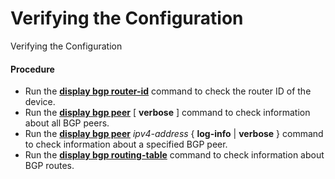 Verifying the Configuration
===========================

Verifying the Configuration

#### Procedure

* Run the [**display bgp router-id**](cmdqueryname=display+bgp+router-id) command to check the router ID of the device.
* Run the [**display bgp peer**](cmdqueryname=display+bgp+peer) [ **verbose** ] command to check information about all BGP peers.
* Run the [**display bgp peer**](cmdqueryname=display+bgp+peer) *ipv4-address* { **log-info** | **verbose** } command to check information about a specified BGP peer.
* Run the [**display bgp routing-table**](cmdqueryname=display+bgp+routing-table) command to check information about BGP routes.